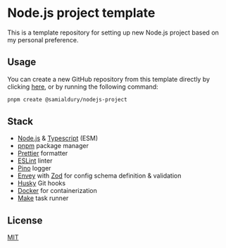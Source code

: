 # Node.js project template

This is a template repository for setting up new Node.js project based on my personal preference.

## Usage

You can create a new GitHub repository from this template directly by clicking [here](https://github.com/new?template_name=nodejs-project&template_owner=samialdury), or by running the following command:

```sh
pnpm create @samialdury/nodejs-project
```

## Stack

- [Node.js](https://github.com/nodejs/node) & [Typescript](https://github.com/microsoft/TypeScript) (ESM)
- [pnpm](https://github.com/pnpm/pnpm) package manager
- [Prettier](https://github.com/prettier/prettier) formatter
- [ESLint](https://github.com/eslint/eslint) linter
- [Pino](https://github.com/pinojs/pino) logger
- [Envey](https://github.com/samialdury/envey) with [Zod](https://github.com/colinhacks/zod) for config schema definition & validation
- [Husky](https://github.com/typicode/husky) Git hooks
- [Docker](https://www.docker.com/) for containerization
- [Make](https://www.gnu.org/software/make/) task runner

## License

[MIT](LICENSE)
